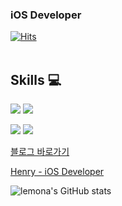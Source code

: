 ### iOS Developer
[![Hits](https://hits.seeyoufarm.com/api/count/incr/badge.svg?url=https%3A%2F%2Fgithub.com%2Flemona-97&count_bg=%232FFF00&title_bg=%23000000&icon=&icon_color=%230034FF&title=hits&edge_flat=false)](https://hits.seeyoufarm.com)
<br></br>
## Skills 💻
<img src="https://img.shields.io/badge/Swift-F05138?style=for-the-badge&logo=Swift&logoColor=white"> <img src="https://img.shields.io/badge/Python-3776AB?style=for-the-badge&logo=Python&logoColor=white">

<img src="https://img.shields.io/badge/C-A8B9CC?style=for-the-badge&logo=C&logoColor=white"> <img src="https://img.shields.io/badge/cplusplus-00599C?style=for-the-badge&logo=cplusplus&logoColor=white">


[블로그 바로가기](https://blog.naver.com/wcbe9745)

[Henry - iOS Developer](https://lemona-97.notion.site/iOS-Developer-5d5745226a0246a2a0ebb3d2e1e3e6db)

![lemona's GitHub stats](https://github-readme-stats.vercel.app/api?username=lemona-97&show_icons=true&theme=synthwave)
